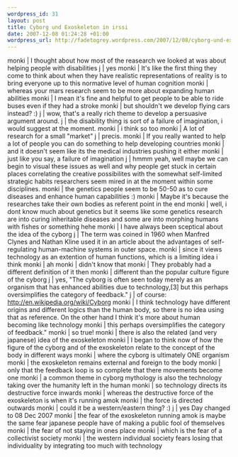 ```yaml
--- 
wordpress_id: 31 
layout: post
title: Cyborg und Exoskeleton in irssi 
date: 2007-12-08 01:24:28 +01:00 
wordpress_url: http://fadetogrey.wordpress.com/2007/12/08/cyborg-und-exoskeleton-in-irssi/ 
---
```


monki | I thought about how most of the reasearch we looked at was about helping people with disabilities j | yes monki | It's like the first thing they come to think about when they have realistic representations of reality is to bring everyone up to this normative level of human cognition monki | whereas your mars research seem to be more about expanding human abilities monki | I mean it's fine and helpful to get people to be able to ride buses even if they had a stroke monki | but shouldn't we develop flying cars instead? :) j | wow, that's a really rich theme to develop a persuasive argument around. j | the disability thing is sort of a failure of imagination, i would suggest at the moment. monki | i think so too monki | A lot of research for a small "market" j | precis. monki | If you really wanted to help a lot of people you can do something to help developing countries monki | and it doesn't seem like its the medical industries pushing it either monki | just like you say, a failure of imagination j | hmmm yeah, well maybe we can begin to visual these issues as well and why people get stuck in certain places correlating the creative possibilites with the somewhat self-limited strategic habits researchers seem mired in at the moment within some disciplines. monki | the genetics people seem to be 50-50 as to cure diseases and enhance human capabilities :) monki | Maybe it's because the researches take their own bodies as referent point in the end monki | well, i dont know much about genetics but it seems like some genetics research are into curing inheritable diseases and some are into morphing humans with fishes or something hehe monki | I have always been sceptical about the idea of the cyborg j | The term was coined in 1960 when Manfred Clynes and Nathan Kline used it in an article about the advantages of self-regulating human-machine systems in outer space. monki | since it views technology as an extention of human functions, which is a limiting idea i think monki | ah monki | didn't know that monki | They probably had a different definition of it then monki | different than the popular culture figure of the cyborg j | yes, "The cyborg is often seen today merely as an organism that has enhanced abilities due to technology,[3] but this perhaps oversimplifies the category of feedback." j | of course: http://en.wikipedia.org/wiki/Cyborg monki | I think technology have different origins and different logics than the human body, so there is no idea using that as reference. On the other hand I think it's more about human becoming like technology monki | this perhaps oversimplifies the category of feedback." monki | so true! monki | there is also the related (and very japanese) idea of the exoskeleton monki | I began to think now of how the figure of the cyborg and of the exoskeleton relate to the concept of the body in different ways monki | where the cyborg is ultimately ONE organism monki | the exoskeleton remains external and foreign to the body monki | only that the feedback loop is so complete that there movements become one monki | a common theme in cyborg mythology is also the technology taking over the humanity left in the human monki | so technology directs its destructive force inwards monki | whereas the destructive force of the exoskeleton is when it's running amok monki | the force is directed outwards monki | could it be a western/eastern thing? :) j | yes Day changed to 08 Dec 2007 monki | the fear of the exoskeleton running amok is maybe the same fear japanese people have of making a public fool of themselves monki | the fear of not staying in ones place monki | which is the fear of a collectivist society monki | the western individual society fears losing that individuality by integrating too much with technology

